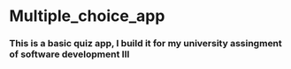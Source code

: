 # Multiple_choice_app
### This is a basic quiz app, I build it for my university assingment of software development III

